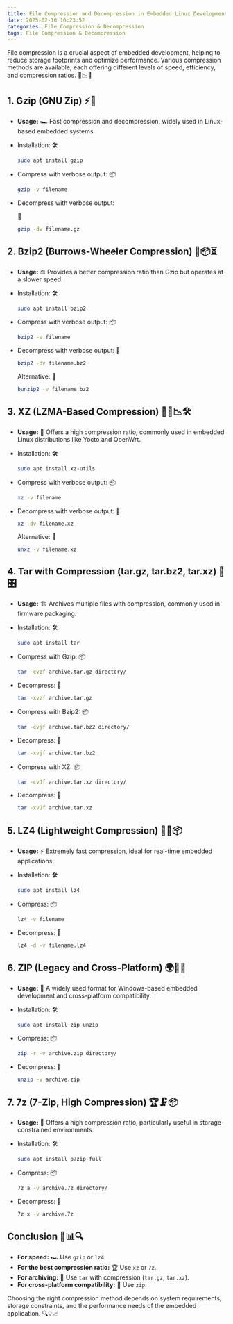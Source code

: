 ```yaml
---
title: File Compression and Decompression in Embedded Linux Development 🚀🔧📦
date: 2025-02-16 16:23:52
categories: File Compression & Decompression
tags: File Compression & Decompression
---
```


File compression is a crucial aspect of embedded development, helping to reduce storage footprints and optimize performance. Various compression methods are available, each offering different levels of speed, efficiency, and compression ratios. 🎯📉💾

## 1. Gzip (GNU Zip) ⚡📂

- **Usage:** 🏎️ Fast compression and decompression, widely used in Linux-based embedded systems.

- Installation: 🛠️

  ```bash
  sudo apt install gzip
  ```

- Compress with verbose output: 📦

  ```bash
  gzip -v filename
  ```

- Decompress with verbose output:

   📂

  ```bash
  gzip -dv filename.gz
  ```

## 2. Bzip2 (Burrows-Wheeler Compression) 🔄📦⏳

- **Usage:** ⚖️ Provides a better compression ratio than Gzip but operates at a slower speed.

- Installation: 🛠️

  ```bash
  sudo apt install bzip2
  ```

- Compress with verbose output: 📦

  ```bash
  bzip2 -v filename
  ```

- Decompress with verbose output: 📂

  ```bash
  bzip2 -dv filename.bz2
  ```

  Alternative: 🔄

  ```bash
  bunzip2 -v filename.bz2
  ```

## 3. XZ (LZMA-Based Compression) 🏋️‍♂️📉🛠️

- **Usage:** 💾 Offers a high compression ratio, commonly used in embedded Linux distributions like Yocto and OpenWrt.

- Installation: 🛠️

  ```bash
  sudo apt install xz-utils
  ```

- Compress with verbose output: 📦

  ```bash
  xz -v filename
  ```

- Decompress with verbose output: 📂

  ```bash
  xz -dv filename.xz
  ```

  Alternative: 🔄

  ```bash
  unxz -v filename.xz
  ```

## 4. Tar with Compression (tar.gz, tar.bz2, tar.xz) 📁🎛️

- **Usage:** 🏗️ Archives multiple files with compression, commonly used in firmware packaging.

- Installation: 🛠️

  ```bash
  sudo apt install tar
  ```

- Compress with Gzip: 📦

  ```bash
  tar -cvzf archive.tar.gz directory/
  ```

- Decompress: 📂

  ```bash
  tar -xvzf archive.tar.gz
  ```

- Compress with Bzip2: 📦

  ```bash
  tar -cvjf archive.tar.bz2 directory/
  ```

- Decompress: 📂

  ```bash
  tar -xvjf archive.tar.bz2
  ```

- Compress with XZ: 📦

  ```bash
  tar -cvJf archive.tar.xz directory/
  ```

- Decompress: 📂

  ```bash
  tar -xvJf archive.tar.xz
  ```

## 5. LZ4 (Lightweight Compression) 🚀💨📦

- **Usage:** ⚡ Extremely fast compression, ideal for real-time embedded applications.

- Installation: 🛠️

  ```bash
  sudo apt install lz4
  ```

- Compress: 📦

  ```bash
  lz4 -v filename
  ```

- Decompress: 📂

  ```bash
  lz4 -d -v filename.lz4
  ```

## 6. ZIP (Legacy and Cross-Platform) 🌍📂🔗

- **Usage:** 🔄 A widely used format for Windows-based embedded development and cross-platform compatibility.

- Installation: 🛠️

  ```bash
  sudo apt install zip unzip
  ```

- Compress: 📦

  ```bash
  zip -r -v archive.zip directory/
  ```

- Decompress: 📂

  ```bash
  unzip -v archive.zip
  ```

## 7. 7z (7-Zip, High Compression) 🏆🗜️📦

- **Usage:** 🏅 Offers a high compression ratio, particularly useful in storage-constrained environments.

- Installation: 🛠️

  ```bash
  sudo apt install p7zip-full
  ```

- Compress: 📦

  ```bash
  7z a -v archive.7z directory/
  ```

- Decompress: 📂

  ```bash
  7z x -v archive.7z
  ```

## **Conclusion 🎯📊🔍**

- **For speed:** 🏎️ Use `gzip` or `lz4`.
- **For the best compression ratio:** 🏆 Use `xz` or `7z`.
- **For archiving:** 📁 Use `tar` with compression (`tar.gz`, `tar.xz`).
- **For cross-platform compatibility:** 🔄 Use `zip`.

Choosing the right compression method depends on system requirements, storage constraints, and the performance needs of the embedded application. 🔍💡📈